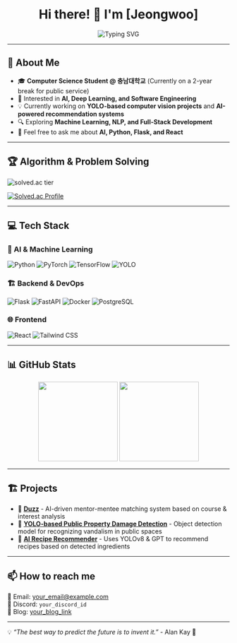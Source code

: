 <h1 align="center">Hi there! 👋 I'm [Jeongwoo] </h1>

<p align="center">
  <img src="https://readme-typing-svg.herokuapp.com?font=Fira+Code&duration=2000&pause=500&color=F75C7E&center=true&vCenter=true&width=435&lines=Computer+Science+Student;AI+%26+Software+Engineer;Passionate+about+Deep+Learning+%26+Optimization" alt="Typing SVG" />
</p>

---

## 🚀 About Me
- 🎓 **Computer Science Student @ 충남대학교** (Currently on a 2-year break for public service)
- 🤖 Interested in **AI, Deep Learning, and Software Engineering**
- 💡 Currently working on **YOLO-based computer vision projects** and **AI-powered recommendation systems**
- 🔍 Exploring **Machine Learning, NLP, and Full-Stack Development**
- 💬 Feel free to ask me about **AI, Python, Flask, and React**

---

## 🏆 Algorithm & Problem Solving
![solved.ac tier](http://mazassumnida.wtf/api/v2/generate_badge?boj=gjw1972)

[![Solved.ac Profile](http://mazassumnida.wtf/api/mini/generate_badge?boj=your_solvedac_id)](https://solved.ac/gjw1972)

---

## 💻 Tech Stack
### 🧠 AI & Machine Learning
![Python](https://img.shields.io/badge/Python-3776AB?style=for-the-badge&logo=python&logoColor=white)
![PyTorch](https://img.shields.io/badge/PyTorch-EE4C2C?style=for-the-badge&logo=pytorch&logoColor=white)
![TensorFlow](https://img.shields.io/badge/TensorFlow-FF6F00?style=for-the-badge&logo=tensorflow&logoColor=white)
![YOLO](https://img.shields.io/badge/YOLOv8-00FFFF?style=for-the-badge&logo=opencv&logoColor=black)

### 🏗 Backend & DevOps
![Flask](https://img.shields.io/badge/Flask-000000?style=for-the-badge&logo=flask&logoColor=white)
![FastAPI](https://img.shields.io/badge/FastAPI-009688?style=for-the-badge&logo=fastapi&logoColor=white)
![Docker](https://img.shields.io/badge/Docker-2496ED?style=for-the-badge&logo=docker&logoColor=white)
![PostgreSQL](https://img.shields.io/badge/PostgreSQL-316192?style=for-the-badge&logo=postgresql&logoColor=white)

### 🌐 Frontend
![React](https://img.shields.io/badge/React-61DAFB?style=for-the-badge&logo=react&logoColor=black)
![Tailwind CSS](https://img.shields.io/badge/Tailwind_CSS-38B2AC?style=for-the-badge&logo=tailwind-css&logoColor=white)

---

## 📊 GitHub Stats
<p align="center">
  <img src="https://github-readme-stats.vercel.app/api?username=your_github_username&show_icons=true&theme=radical" height="180">
  <img src="https://github-readme-stats.vercel.app/api/top-langs/?username=your_github_username&layout=compact&theme=radical" height="180">
</p>

---

## 🏗️ Projects
- 🔹 [**Duzz**](https://github.com/teamDuzz) - AI-driven mentor-mentee matching system based on course & interest analysis  
- 🔹 [**YOLO-based Public Property Damage Detection**](https://github.com/your_repo) - Object detection model for recognizing vandalism in public spaces  
- 🔹 [**AI Recipe Recommender**](https://github.com/your_repo) - Uses YOLOv8 & GPT to recommend recipes based on detected ingredients  

---

## 📫 How to reach me  
📧 Email: [your_email@example.com](mailto:your_email@example.com)  
💬 Discord: `your_discord_id`  
📝 Blog: [your_blog_link](https://your_blog.com)

---

💡 *“The best way to predict the future is to invent it.”* - Alan Kay 🚀
